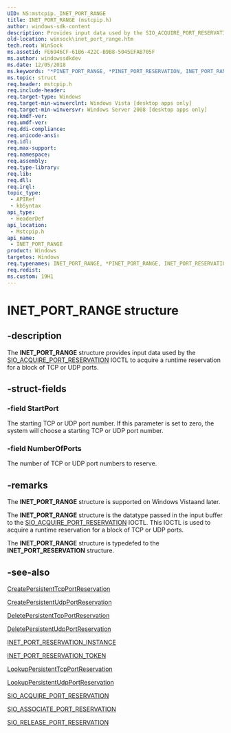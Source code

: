 ```yaml
---
UID: NS:mstcpip._INET_PORT_RANGE
title: INET_PORT_RANGE (mstcpip.h)
author: windows-sdk-content
description: Provides input data used by the SIO_ACQUIRE_PORT_RESERVATION IOCTL to acquire a runtime reservation for a block of TCP or UDP ports.
old-location: winsock\inet_port_range.htm
tech.root: WinSock
ms.assetid: FE6946CF-61B6-422C-B9B8-5045EFAB705F
ms.author: windowssdkdev
ms.date: 12/05/2018
ms.keywords: "*PINET_PORT_RANGE, *PINET_PORT_RESERVATION, INET_PORT_RANGE, INET_PORT_RANGE structure [Winsock], INET_PORT_RESERVATION, PINET_PORT_RANGE, PINET_PORT_RANGE structure pointer [Winsock], mstcpip/INET_PORT_RANGE, mstcpip/PINET_PORT_RANGE, winsock.inet_port_range"
ms.topic: struct
req.header: mstcpip.h
req.include-header: 
req.target-type: Windows
req.target-min-winverclnt: Windows Vista [desktop apps only]
req.target-min-winversvr: Windows Server 2008 [desktop apps only]
req.kmdf-ver: 
req.umdf-ver: 
req.ddi-compliance: 
req.unicode-ansi: 
req.idl: 
req.max-support: 
req.namespace: 
req.assembly: 
req.type-library: 
req.lib: 
req.dll: 
req.irql: 
topic_type:
 - APIRef
 - kbSyntax
api_type:
 - HeaderDef
api_location:
 - Mstcpip.h
api_name:
 - INET_PORT_RANGE
product: Windows
targetos: Windows
req.typenames: INET_PORT_RANGE, *PINET_PORT_RANGE, INET_PORT_RESERVATION, *PINET_PORT_RESERVATION
req.redist: 
ms.custom: 19H1
---
```


# INET_PORT_RANGE structure


## -description


The <b>INET_PORT_RANGE</b> structure provides input data used by the <a href="https://msdn.microsoft.com/1A2E3920-88D2-4109-B7EF-E66BD4AB6153">SIO_ACQUIRE_PORT_RESERVATION</a> IOCTL to acquire a runtime reservation for a block of TCP or UDP ports.


## -struct-fields




### -field StartPort

The starting TCP or UDP port number. If this parameter is set to zero, the system will choose a starting TCP or UDP port number.


### -field NumberOfPorts

The number of TCP or UDP port numbers to reserve.


## -remarks



The  <b>INET_PORT_RANGE</b> structure is supported on Windows Vistaand later.

The 
<b>INET_PORT_RANGE</b> structure is the datatype passed in the input buffer to the <a href="https://msdn.microsoft.com/1A2E3920-88D2-4109-B7EF-E66BD4AB6153">SIO_ACQUIRE_PORT_RESERVATION</a> IOCTL. This IOCTL is used to acquire a runtime reservation for a block of TCP or UDP ports.  

The 
<b>INET_PORT_RANGE</b> structure is typedefed to the <b>INET_PORT_RESERVATION</b> structure. 




## -see-also




<a href="https://msdn.microsoft.com/19DAF828-B0E4-49E2-843D-7350C8083C45">CreatePersistentTcpPortReservation</a>



<a href="https://msdn.microsoft.com/AFD2EFD1-55AF-49C9-8109-D4D1B7BB7C94">CreatePersistentUdpPortReservation</a>



<a href="https://msdn.microsoft.com/533F8B35-6EC1-43BB-B8E6-EB086A9C646C">DeletePersistentTcpPortReservation</a>



<a href="https://msdn.microsoft.com/E6539B3F-48DA-41AA-8AD4-2EBBAF98069F">DeletePersistentUdpPortReservation</a>



<a href="https://msdn.microsoft.com/F2332474-453F-40A3-8A0B-03A97300B724">INET_PORT_RESERVATION_INSTANCE</a>



<a href="https://msdn.microsoft.com/1AA2FF8C-BEAB-4D38-B53A-68E0628748FF">INET_PORT_RESERVATION_TOKEN</a>



<a href="https://msdn.microsoft.com/5EBEB774-13A2-49C2-92ED-5271081615AA">LookupPersistentTcpPortReservation</a>



<a href="https://msdn.microsoft.com/621C732E-9A42-455C-A1A8-F1997D6EF0D7">LookupPersistentUdpPortReservation</a>



<a href="https://msdn.microsoft.com/1A2E3920-88D2-4109-B7EF-E66BD4AB6153">SIO_ACQUIRE_PORT_RESERVATION</a>



<a href="https://msdn.microsoft.com/4CBFB5F8-1FA1-44BA-9932-6F0329A465CB">SIO_ASSOCIATE_PORT_RESERVATION</a>



<a href="https://msdn.microsoft.com/24D67A40-8CE9-4AF1-90BF-599D19C87B89">SIO_RELEASE_PORT_RESERVATION</a>
 

 

